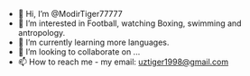 - 👋 Hi, I’m @ModirTiger77777
- 👀 I’m interested in Football, watching Boxing, swimming and antropology.
- 🌱 I’m currently learning more languages.
- 💞️ I’m looking to collaborate on ...
- 📫 How to reach me  - 
       my email: uztiger1998@gmail.com
        



<!---
ModirTiger77777/ModirTiger77777 is a ✨ special ✨ repository because its `README.md` (this file) appears on your GitHub profile.
You can click the Preview link to take a look at your changes.
--->
